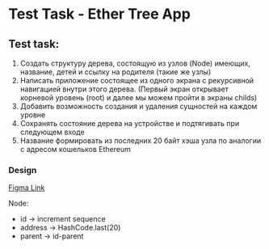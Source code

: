 # Test Task - Ether Tree App

## Test task:
1. Создать структуру дерева, состоящую из узлов (Node) имеющих, название, детей и ссылку на родителя (такие же узлы)
2. Написать приложение состоящее из одного экрана с рекурсивной навигацией внутри этого дерева. (Первый экран открывает корневой уровень (root) и далее мы можем пройти в экраны childs)
3. Добавить возможность создания и удаления сущностей на каждом уровне
4. Сохранять состояние дерева на устройстве и подтягивать при следующем входе
5. Название формировать из последних 20 байт хэша узла по аналогии с адресом кошельков Ethereum


### Design
[Figma Link](https://www.figma.com/file/hnhO6euzyY4L1H4HAZNokc/Ether-Tree-App?type=design&node-id=0%3A1&mode=design&t=76dxdPKoT3ZRM5DZ-1)

Node: 
- id -> increment sequence
- address -> HashCode.last(20)
- parent -> id-parent
